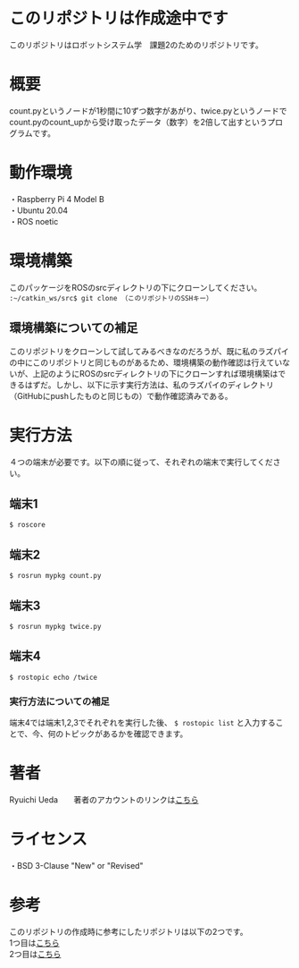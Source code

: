 # このリポジトリは作成途中です
このリポジトリはロボットシステム学　課題2のためのリポジトリです。

# 概要
count.pyというノードが1秒間に10ずつ数字があがり、twice.pyというノードでcount.pyのcount_upから受け取ったデータ（数字）を2倍して出すというプログラムです。

# 動作環境
・Raspberry Pi 4 Model B  
・Ubuntu 20.04  
・ROS noetic

# 環境構築
このパッケージをROSのsrcディレクトリの下にクローンしてください。  
`:~/catkin_ws/src$ git clone （このリポジトリのSSHキー）`

## 環境構築についての補足
このリポジトリをクローンして試してみるべきなのだろうが、既に私のラズパイの中にこのリポジトリと同じものがあるため、環境構築の動作確認は行えていないが、上記のようにROSのsrcディレクトリの下にクローンすれば環境構築はできるはずだ。しかし、以下に示す実行方法は、私のラズパイのディレクトリ（GitHubにpushしたものと同じもの）で動作確認済みである。

# 実行方法
４つの端末が必要です。以下の順に従って、それぞれの端末で実行してください。
## 端末1
`$ roscore`

## 端末2
`$ rosrun mypkg count.py`

## 端末3
`$ rosrun mypkg twice.py`

## 端末4
`$ rostopic echo /twice`

### 実行方法についての補足
端末4では端末1,2,3でそれぞれを実行した後、
`$ rostopic list`
と入力することで、今、何のトピックがあるかを確認できます。

# 著者
Ryuichi Ueda　　著者のアカウントのリンクは[こちら](https://github.com/ryuichiueda)

# ライセンス
・BSD 3-Clause "New" or "Revised"

# 参考
このリポジトリの作成時に参考にしたリポジトリは以下の2つです。  
1つ目は[こちら](https://github.com/momokohara/robosys2020_ros)  
2つ目は[こちら](https://github.com/MibuchiYuta/ROS_ServoDriverHAT)
